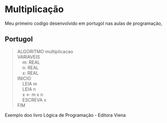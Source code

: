 # Multiplicação

Meu primeiro codigo desenvolvido em portugol nas aulas de programação, 

## Portugol
>ALGORITMO  multiplicacao \
>VARIAVEIS \
> &nbsp;&nbsp;&nbsp;&nbsp;m: REAL \
> &nbsp;&nbsp;&nbsp;&nbsp;n: REAL \
> &nbsp;&nbsp;&nbsp;&nbsp;x: REAL \
> INICIO \
> &nbsp;&nbsp;&nbsp;&nbsp;LEIA  m \
> &nbsp;&nbsp;&nbsp;&nbsp;LEIA  n \
> &nbsp;&nbsp;&nbsp;&nbsp;x ← m x n \
> &nbsp;&nbsp;&nbsp;&nbsp;ESCREVA  x \
> FIM

Exemplo doo livro Lógica de Programação - Editora Viena
